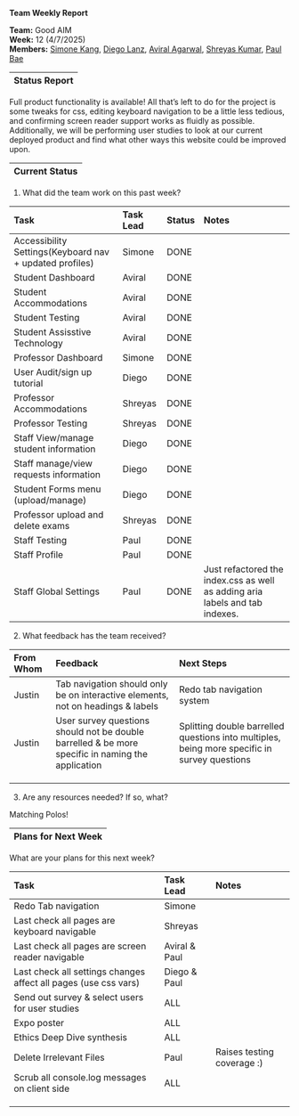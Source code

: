 **Team Weekly Report**

**Team:** Good AIM  
**Week:** 12 (4/7/2025)  
**Members:** [Simone Kang](mailto:sk21007@tamu.edu), [Diego Lanz](mailto:diegolanz0412@tamu.edu), [Aviral Agarwal](mailto:avirala16@tamu.edu), [Shreyas Kumar](mailto:shreyask25@tamu.edu), [Paul Bae](mailto:pauljwbae@gmail.com)

| Status Report |
| :---- |

Full product functionality is available\! All that’s left to do for the project is some tweaks for css, editing keyboard navigation to be a little less tedious, and confirming screen reader support works as fluidly as possible. Additionally, we will be performing user studies to look at our current deployed product and find what other ways this website could be improved upon.

| Current Status |
| :---- |

1. What did the team work on this past week?

| Task | Task Lead | Status | Notes |
| :---- | :---- | :---- | :---- |
| Accessibility Settings(Keyboard nav \+ updated profiles) | Simone | DONE |  |
| Student Dashboard | Aviral | DONE |  |
| Student Accommodations | Aviral | DONE |  |
| Student Testing | Aviral | DONE |  |
| Student Assisstive Technology | Aviral | DONE |  |
| Professor Dashboard | Simone | DONE |  |
| User Audit/sign up tutorial | Diego | DONE |  |
| Professor Accommodations | Shreyas | DONE |  |
| Professor Testing | Shreyas | DONE |  |
| Staff View/manage student information | Diego | DONE |  |
| Staff manage/view requests information | Diego | DONE |  |
| Student Forms menu (upload/manage) | Diego | DONE |  |
| Professor upload and delete exams | Shreyas | DONE |  |
| Staff Testing | Paul | DONE |  |
| Staff Profile | Paul | DONE |  |
| Staff Global Settings | Paul | DONE | Just refactored the index.css as well as adding aria labels and tab indexes. |

   

2. What feedback has the team received?

| From Whom | Feedback | Next Steps |
| :---- | :---- | :---- |
| Justin | Tab navigation should only be on interactive elements, not on headings & labels | Redo tab navigation system |
| Justin | User survey questions should not be double barrelled & be more specific in naming the application | Splitting double barrelled questions into multiples, being more specific in survey questions |
|  |  |  |
|  |  |  |
|  |  |  |

   

3. Are any resources needed? If so, what?

Matching Polos\!

| Plans for Next Week |
| :---- |

What are your plans for this next week?

| Task | Task Lead | Notes |
| :---- | :---- | :---- |
| Redo Tab navigation  | Simone |  |
| Last check all pages are keyboard navigable | Shreyas  |  |
| Last check all pages are screen reader navigable | Aviral & Paul |  |
| Last check all settings changes affect all pages (use css vars) | Diego & Paul |  |
| Send out survey & select users for user studies | ALL |  |
| Expo poster  | ALL |  |
| Ethics Deep Dive synthesis | ALL |  |
| Delete Irrelevant Files | Paul | Raises testing coverage :) |
| Scrub all console.log messages on client side | ALL |  |
|  |  |  |
|  |  |  |
|  |  |  |

